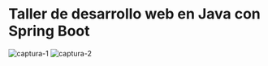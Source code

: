 # Taller de desarrollo web en Java con Spring Boot
![captura-1](https://user-images.githubusercontent.com/8663329/66669449-f0413700-ec2d-11e9-89ec-2dd51b42ed2b.png)
![captura-2](https://user-images.githubusercontent.com/8663329/66669592-3e563a80-ec2e-11e9-843a-8ed0a86e947e.png)
